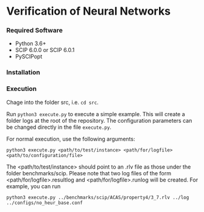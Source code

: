 # Verification of Neural Networks

### Required Software
* Python 3.6+
* SCIP 6.0.0 or SCIP 6.0.1
* PySCIPopt

### Installation


### Execution
Chage into the folder src, i.e. `cd src`.  

Run `python3 execute.py` to execute a simple example. This will create a folder logs at the root of the repository. The configuration parameters can be changed directly in the file `execute.py`.

For normal execution, use the following arguments:  
```
python3 execute.py <path/to/test/instance> <path/for/logfile> <path/to/configuration/file> 
```  
The <path/to/test/instance> should point to an .rlv file as those under the folder benchmarks/scip. Please note that two log files of the form <path/for/logfile>.resultlog and <path/for/logfile>.runlog will be created. For example, you can run    
```
python3 execute.py ../benchmarks/scip/ACAS/property4/3_7.rlv ../log ../configs/no_heur_base.conf
```
